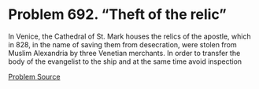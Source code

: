 # Problem 692. “Theft of the relic”

In Venice, the Cathedral of St. Mark houses the relics of the apostle, which in 828, in the name of saving them from desecration, were stolen from Muslim Alexandria by three Venetian merchants. In order to transfer the body of the evangelist to the ship and at the same time avoid inspection

[Problem Source](https://www.trizland.ru/tasks/5322/)